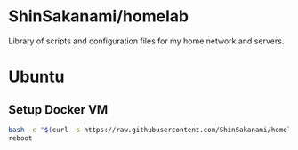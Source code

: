 # ShinSakanami/homelab
Library of scripts and configuration files for my home network and servers.

# Ubuntu
## Setup Docker VM
```bash
bash -c "$(curl -s https://raw.githubusercontent.com/ShinSakanami/homelab/main/ubuntu/setup-vm-docker.sh)"
reboot
```
